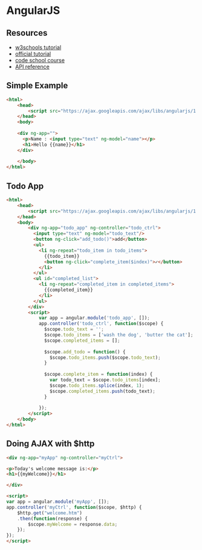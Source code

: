 
# AngularJS

## Resources

- [w3schools tutorial](https://www.w3schools.com/angular/)
- [official tutorial](https://docs.angularjs.org/tutorial)
- [code school course](https://www.codeschool.com/courses/shaping-up-with-angularjs)
- [API reference](https://docs.angularjs.org/api)


## Simple Example

```html
<html>
    <head>
        <script src="https://ajax.googleapis.com/ajax/libs/angularjs/1.6.4/angular.min.js"></script>
    </head>
    <body>
    
    <div ng-app="">
      <p>Name : <input type="text" ng-model="name"></p>
      <h1>Hello {{name}}</h1>
    </div>
    
    </body>
</html>
```


## Todo App

```html
<html>
    <head>
        <script src="https://ajax.googleapis.com/ajax/libs/angularjs/1.5.6/angular.min.js"></script>
    </head>
    <body>
        <div ng-app="todo_app" ng-controller="todo_ctrl">
          <input type="text" ng-model="todo_text"/>
          <button ng-click="add_todo()">add</button>
          <ul>
            <li ng-repeat="todo_item in todo_items">
              {{todo_item}}
              <button ng-click="complete_item($index)">✓</button>
            </li>
          </ul>
          <ul id="completed_list">
            <li ng-repeat="completed_item in completed_items">
              {{completed_item}}
            </li>
          </ul>
        </div>
        <script>
            var app = angular.module('todo_app', []);
            app.controller('todo_ctrl', function($scope) {
              $scope.todo_text = '';
              $scope.todo_items = ['wash the dog', 'butter the cat'];
              $scope.completed_items = [];
              
              $scope.add_todo = function() {
                $scope.todo_items.push($scope.todo_text);
              }
              
              $scope.complete_item = function(index) {
                var todo_text = $scope.todo_items[index];
                $scope.todo_items.splice(index, 1);
                $scope.completed_items.push(todo_text);
              }
              
            });
        </script>
    </body>
</html>
```

## Doing AJAX with $http


```html
<div ng-app="myApp" ng-controller="myCtrl"> 

<p>Today's welcome message is:</p>
<h1>{{myWelcome}}</h1>

</div>

<script>
var app = angular.module('myApp', []);
app.controller('myCtrl', function($scope, $http) {
    $http.get("welcome.htm")
    .then(function(response) {
        $scope.myWelcome = response.data;
    });
});
</script>
```